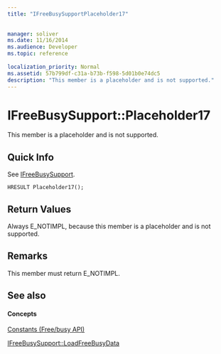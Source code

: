 ```yaml
---
title: "IFreeBusySupportPlaceholder17"
 
 
manager: soliver
ms.date: 11/16/2014
ms.audience: Developer
ms.topic: reference
 
localization_priority: Normal
ms.assetid: 57b799df-c31a-b73b-f598-5d01b0e74dc5
description: "This member is a placeholder and is not supported."
---
```


# IFreeBusySupport::Placeholder17

This member is a placeholder and is not supported.
  
## Quick Info

See [IFreeBusySupport](ifreebusysupport.md).
  
```
HRESULT Placeholder17();
```

## Return Values

Always E_NOTIMPL, because this member is a placeholder and is not supported.
  
## Remarks

This member must return E_NOTIMPL.
  
## See also

#### Concepts

[Constants (Free/busy API)](constants-free-busy-api.md)
  
[IFreeBusySupport::LoadFreeBusyData](ifreebusysupport-loadfreebusydata.md)


